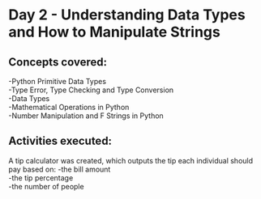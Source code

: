 # **Day 2 - Understanding Data Types and How to Manipulate Strings**

## Concepts covered:
-Python Primitive Data Types\
-Type Error, Type Checking and Type Conversion\
-Data Types\
-Mathematical Operations in Python\
-Number Manipulation and F Strings in Python

## Activities executed:
A tip calculator was created, which outputs the tip each individual should pay based on:
-the bill amount\
-the tip percentage\
-the number of people